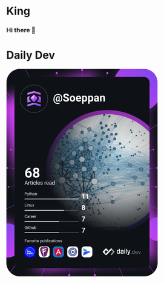 # King
### Hi there 👋

<!--
**Michel-Prins/Michel-Prins** is a ✨ _special_ ✨ repository because its `README.md` (this file) appears on your GitHub profile.

Here are some ideas to get you started:

- 🔭 I’m currently working on ...
- 🌱 I’m currently learning ...
- 👯 I’m looking to collaborate on ...
- 🤔 I’m looking for help with ...
- 💬 Ask me about ...
- 📫 How to reach me: ...
- 😄 Pronouns: ...
- ⚡ Fun fact: ...
-->

# Daily Dev
<a href="https://app.daily.dev/Soeppan"><img src="https://github.com/Michel-Prins/Michel-Prins/blob/main/devcard.svg" width="400" alt="Michel's Dev Card"/></a>
